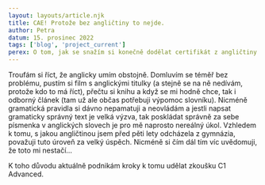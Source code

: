 ```yaml
---
layout: layouts/article.njk
title: CAE! Protože bez angličtiny to nejde. 
author: Petra
datum: 15. prosinec 2022
tags: ['blog', 'project_current']
perex: O tom, jak se snažím si konečně dodělat certifikát z angličtiny. 
---
```

Troufám si říct, že anglicky umím obstojně. Domluvím se téměř bez problému, pustím si film s anglickými titulky (a stejně se na ně nedívám, protože kdo to má říct), přečtu si knihu a když se mi hodně chce, tak i odborný článek (tam už ale občas potřebuji výpomoc slovníku). Nicméně gramatická pravidla si dávno nepamatuji a neovládám a jestli napsat gramaticky správný text je velká výzva, tak poskládat správně za sebe písmenka v anglických slovech je pro mě naprosto nereálný úkol. Vzhledem k tomu, s jakou angličtinou jsem před pěti lety odcházela z gymnázia, považuji tuto úroveň za velký úspěch. Nicméně si čím dál tím víc uvědomuji, že toto mi nestačí... 

K toho důvodu aktuálně podnikám kroky k tomu udělat zkoušku C1 Advanced. 